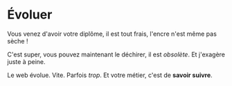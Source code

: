 # Évoluer

Vous venez d'avoir votre diplôme, il est tout frais, l'encre n'est même pas sèche !

C'est super, vous pouvez maintenant le déchirer, il est *obsolète*.
Et j'exagère juste à peine.

Le web évolue. Vite. Parfois *trop*. Et votre métier, c'est de **savoir suivre**.
